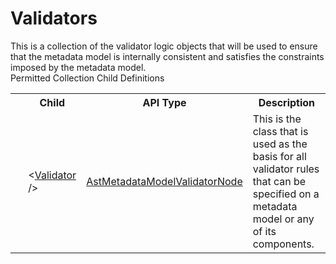 # Validators

<div class="LanguageSummary"><div class ="SummaryItem">This is a collection of the validator logic objects that will be used to ensure that the metadata model is internally consistent and satisfies the constraints imposed by the metadata model.</div></div><div class="SchemaBindingGroup"><div class="SchemaBindingGroupHeader">Permitted Collection Child Definitions</div><table id="SchemaBindingList" class="SchemaBindingList"><tbody><tr><th class="SchemaBindingIconColumnHeader">&nbsp;</th><th class="SchemaBindingNameColumnHeader">Child</th><th class="SchemaBindingTypeColumnHeader">API Type</th><th class="SchemaBindingSummaryColumnHeader">Description</th></tr><tr class="cd0"><td class="SchemaBindingIcon"><div class="NotRequired" /></td><td class="SchemaBindingName"><span class="punc">&lt;</span><a href=Varigence.Languages.Biml.Metadata.AstMetadataModelValidatorNode.html">Validator</a><span class="punc"> /&gt;</span></td><td class="SchemaBindingType"><a href="../api-reference/Varigence.Languages.Biml.Metadata.AstMetadataModelValidatorNode.html">AstMetadataModelValidatorNode</a></td><td class="SchemaBindingSummary">This is the class that is used as the basis for all validator rules that can be specified on a metadata model or any of its components.</td></tr></tbody></table></div>
